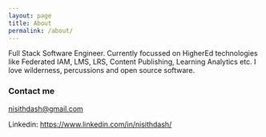 ```yaml
---
layout: page
title: About
permalink: /about/
---
```


Full Stack Software Engineer. Currently focussed on HigherEd technologies like Federated IAM, LMS, LRS, Content Publishing, Learning Analytics etc. I love wilderness, percussions and open source software.

### Contact me

[nisithdash@gmail.com](mailto:nisithdash@gmail.com)

Linkedin: https://www.linkedin.com/in/nisithdash/
